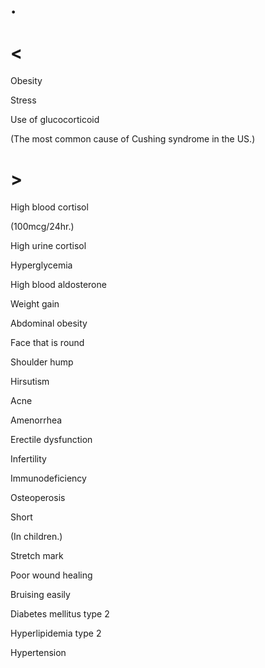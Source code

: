# .

# <

Obesity

Stress

Use of glucocorticoid

(The most common cause of Cushing syndrome in the US.)

# >

High blood cortisol

(100mcg/24hr.)

High urine cortisol

Hyperglycemia

High blood aldosterone

Weight gain

Abdominal obesity

Face that is round

Shoulder hump

Hirsutism

Acne

Amenorrhea

Erectile dysfunction

Infertility

Immunodeficiency

Osteoperosis

Short

(In children.)

Stretch mark

Poor wound healing

Bruising easily

Diabetes mellitus type 2

Hyperlipidemia type 2

Hypertension
